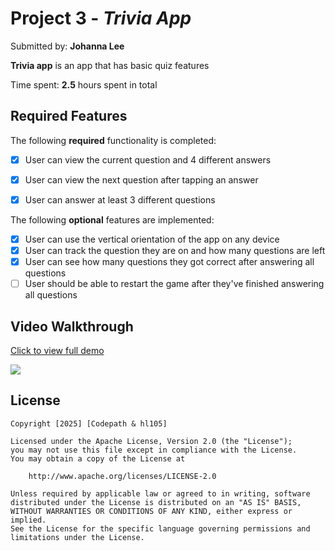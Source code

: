 # Project 3 - *Trivia App*

Submitted by: **Johanna Lee**

**Trivia app** is an app that has basic quiz features 

Time spent: **2.5** hours spent in total

## Required Features

The following **required** functionality is completed:

- [x] User can view the current question and 4 different answers
- [x] User can view the next question after tapping an answer
- [x] User can answer at least 3 different questions


The following **optional** features are implemented:

- [x] User can use the vertical orientation of the app on any device
- [x] User can track the question they are on and how many questions are left
- [x] User can see how many questions they got correct after answering all questions
- [ ] User should be able to restart the game after they've finished answering all questions

## Video Walkthrough

<div>
    <a href="https://www.loom.com/share/6479fc86c0ae41598925bd47a6ff2644">
      <p>Click to view full demo</p>
    </a>
    <a href="https://www.loom.com/share/6479fc86c0ae41598925bd47a6ff2644">
      <img style="max-width:300px;" src="https://cdn.loom.com/sessions/thumbnails/6479fc86c0ae41598925bd47a6ff2644-87101ca304d06211-full-play.gif">
    </a>
</div>


## License

    Copyright [2025] [Codepath & hl105]

    Licensed under the Apache License, Version 2.0 (the "License");
    you may not use this file except in compliance with the License.
    You may obtain a copy of the License at

        http://www.apache.org/licenses/LICENSE-2.0

    Unless required by applicable law or agreed to in writing, software
    distributed under the License is distributed on an "AS IS" BASIS,
    WITHOUT WARRANTIES OR CONDITIONS OF ANY KIND, either express or implied.
    See the License for the specific language governing permissions and
    limitations under the License.
